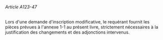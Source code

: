###### Article A123-47

Lors d'une demande d'inscription modificative, le requérant fournit les pièces prévues à l'annexe 1-1 au présent livre, strictement nécessaires à la justification des changements et des adjonctions intervenus.

